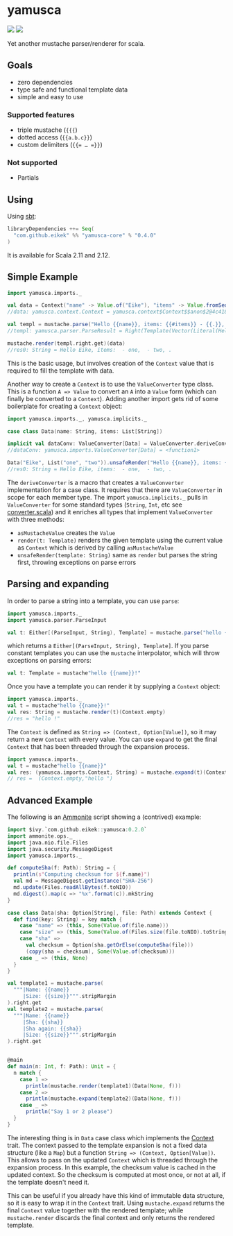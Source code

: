 yamusca
=======

<a href="https://travis-ci.org/eikek/yamusca"><img src="https://travis-ci.org/eikek/yamusca.svg"></a>
<a href="https://maven-badges.herokuapp.com/maven-central/com.github.eikek/yamusca-core_2.12"><img src="https://img.shields.io/maven-central/v/com.github.eikek/yamusca-core_2.12.svg"></a>

Yet another mustache parser/renderer for scala.

Goals
-----

-   zero dependencies
-   type safe and functional template data
-   simple and easy to use

### Supported features

-   triple mustache (`{{{`)
-   dotted access (`{{a.b.c}}`)
-   custom delimiters (`{{= … =}}`)

### Not supported

-   Partials

Using
-----

Using [sbt](http://scala-sbt.org):

``` {.scala .rundoc-block rundoc-language="scala" rundoc-exports="both"}
libraryDependencies ++= Seq(
  "com.github.eikek" %% "yamusca-core" % "0.4.0"
)
```

It is available for Scala 2.11 and 2.12.

Simple Example
--------------

``` {.scala .rundoc-block rundoc-language="scala" rundoc-exports="both"}
import yamusca.imports._

val data = Context("name" -> Value.of("Eike"), "items" -> Value.fromSeq( List("one", "two").map(Value.of) ))
//data: yamusca.context.Context = yamusca.context$Context$$anon$2@4c41848e

val templ = mustache.parse("Hello {{name}}, items: {{#items}} - {{.}}, {{/items}}.")
//templ: yamusca.parser.ParseResult = Right(Template(Vector(Literal(Hello ), Variable(name,false), Literal(, items: ), Section(items,Vector(Literal( - ), Variable(.,false), Literal(, )),false), Literal(.))))

mustache.render(templ.right.get)(data)
//res0: String = Hello Eike, items:  - one,  - two, .
```

This is the basic usage, but involves creation of the `Context` value
that is required to fill the template with data.

Another way to create a `Context` is to use the `ValueConverter` type
class. This is a function `A => Value` to convert an `A` into a `Value`
form (which can finally be converted to a `Context`). Adding another
import gets rid of some boilerplate for creating a `Context` object:

``` {.scala .rundoc-block rundoc-language="scala" rundoc-exports="both"}
import yamusca.imports._, yamusca.implicits._

case class Data(name: String, items: List[String])

implicit val dataConv: ValueConverter[Data] = ValueConverter.deriveConverter[Data]
//dataConv: yamusca.imports.ValueConverter[Data] = <function1>

Data("Eike", List("one", "two")).unsafeRender("Hello {{name}}, items: {{#items}} - {{.}}, {{/items}}.")
//res0: String = Hello Eike, items:  - one,  - two, .
```

The `deriveConverter` is a macro that creates a `ValueConverter`
implementation for a case class. It requires that there are
`ValueConverter` in scope for each member type. The import
`yamusca.implicits._` pulls in `ValueConverter` for some standard types
(`String`, `Int`, etc see
[converter.scala](./modules/core/src/main/scala/yamusca/converter.scala))
and it enriches all types that implement `ValueConverter` with three
methods:

-   `asMustacheValue` creates the `Value`
-   `render(t: Template)` renders the given template using the current
    value as `Context` which is derived by calling `asMustacheValue`
-   `unsafeRender(template: String)` same as `render` but parses the
    string first, throwing exceptions on parse errors

Parsing and expanding
---------------------

In order to parse a string into a template, you can use `parse`:

``` {.scala .rundoc-block rundoc-language="scala" rundoc-exports="both"}
import yamusca.imports._
import yamusca.parser.ParseInput

val t: Either[(ParseInput, String), Template] = mustache.parse("hello {{name}}!")
```

which returns a `Either[(ParseInput, String), Template]`. If you parse
constant templates you can use the `mustache` interpolator, which will
throw exceptions on parsing errors:

``` {.scala .rundoc-block rundoc-language="scala" rundoc-exports="both"}
val t: Template = mustache"hello {{name}}!"
```

Once you have a template you can render it by supplying a `Context`
object:

``` {.scala .rundoc-block rundoc-language="scala" rundoc-exports="both"}
import yamusca.imports._
val t = mustache"hello {{name}}!"
val res: String = mustache.render(t)(Context.empty)
//res = "hello !"
```

The `Context` is defined as `String => (Context, Option[Value])`, so it
may return a new `Context` with every value. You can use `expand` to get
the final `Context` that has been threaded through the expansion
process.

``` {.scala .rundoc-block rundoc-language="scala" rundoc-exports="both"}
import yamusca.imports._
val t = mustache"hello {{name}}"
val res: (yamusca.imports.Context, String) = mustache.expand(t)(Context.empty)
// res =  (Context.empty,"hello ")
```

Advanced Example
----------------

The following is an [Ammonite](http://www.lihaoyi.com/Ammonite/) script
showing a (contrived) example:

``` {.scala .rundoc-block rundoc-language="scala" rundoc-exports="both"}
import $ivy.`com.github.eikek::yamusca:0.2.0`
import ammonite.ops._
import java.nio.file.Files
import java.security.MessageDigest
import yamusca.imports._

def computeSha(f: Path): String = {
  println(s"Computing checksum for ${f.name}")
  val md = MessageDigest.getInstance("SHA-256")
  md.update(Files.readAllBytes(f.toNIO))
  md.digest().map(c => "%x".format(c)).mkString
}

case class Data(sha: Option[String], file: Path) extends Context {
  def find(key: String) = key match {
    case "name" => (this, Some(Value.of(file.name)))
    case "size" => (this, Some(Value.of(Files.size(file.toNIO).toString)))
    case "sha" =>
      val checksum = Option(sha.getOrElse(computeSha(file)))
      (copy(sha = checksum), Some(Value.of(checksum)))
    case _ => (this, None)
  }
}

val template1 = mustache.parse(
  """|Name: {{name}}
     |Size: {{size}}""".stripMargin
).right.get
val template2 = mustache.parse(
  """|Name: {{name}}
     |Sha: {{sha}}
     |Sha again: {{sha}}
     |Size: {{size}}""".stripMargin
).right.get


@main
def main(n: Int, f: Path): Unit = {
  n match {
    case 1 =>
      println(mustache.render(template1)(Data(None, f)))
    case 2 =>
      println(mustache.expand(template2)(Data(None, f)))
    case _ =>
      println("Say 1 or 2 please")
  }
}
```

The interesting thing is in `Data` case class which implements the
[Context](./src/main/scala/yamusca/context.scala) trait. The context
passed to the template expansion is not a fixed data structure (like a
`Map`) but a function `String =>
(Context, Option[Value])`. This allows to pass on the updated `Context`
which is threaded through the expansion process. In this example, the
checksum value is cached in the updated context. So the checksum is
computed at most once, or not at all, if the template doesn't need it.

This can be useful if you already have this kind of immutable data
structure, so it is easy to wrap it in the `Context` trait. Using
`mustache.expand` returns the final `Context` value together with the
rendered template; while `mustache.render` discards the final context
and only returns the rendered template.
